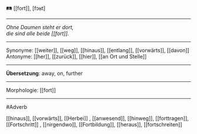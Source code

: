🛤️ [[fort]], [fɔʁt]

---
*Ohne Daumen steht er dort,*  
*die sind alle beide [[fort]].*

---
Synonyme: [[weiter]], [[weg]], [[hinaus]], [[entlang]], [[vorwärts]], [[davon]]
Antonyme: [[her]], [[zurück]], [[hier]], [[an Ort und Stelle]]

---
**Übersetzung**:
away, on, further

---
Morphologie:
[[fort]]

---
#Adverb

[[hinaus]], [[vorwärts]], [[Herbei]]
, [[anwesend]], [[hinweg]], [[forttragen]], [[Fortschritt]]
, [[nirgendwo]], [[Fortbildung]], [[heraus]], [[fortschreiten]]